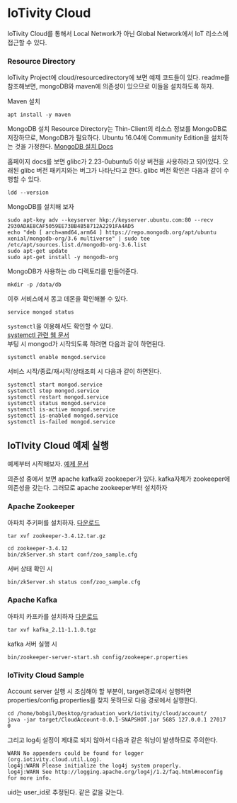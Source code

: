 # IoTivity Cloud

IoTivity Cloud를 통해서 Local Network가 아닌 Global Network에서 IoT 리소스에 접근할 수 있다.

### Resource Directory
IoTivity Project에 cloud/resourcedirectory에 보면 예제 코드들이 있다. readme를 참조해보면, mongoDB와 maven에 의존성이 있으므로 이들을 설치하도록 하자.

Maven 설치
```
apt install -y maven
```

MongoDB 설치
Resource Directory는 Thin-Client의 리소스 정보를 MongoDB로 저장하므로, MongoDB가 필요하다.
Ubuntu 16.04에 Community Edition을 설치하는 것을 가정한다.
[MongoDB 설치 Docs](https://docs.mongodb.com/manual/tutorial/install-mongodb-on-ubuntu/)    

홈페이지 docs를 보면 glibc가 2.23-0ubuntu5 이상 버전을 사용하라고 되어있다. 오래된 glibc 버전 패키지와는 버그가 나타난다고 한다.
glibc 버전 확인은 다음과 같이 수행할 수 있다.
```
ldd --version
```
MongoDB를 설치해 보자
```
sudo apt-key adv --keyserver hkp://keyserver.ubuntu.com:80 --recv 2930ADAE8CAF5059EE73BB4B58712A2291FA4AD5
echo "deb [ arch=amd64,arm64 ] https://repo.mongodb.org/apt/ubuntu xenial/mongodb-org/3.6 multiverse" | sudo tee /etc/apt/sources.list.d/mongodb-org-3.6.list
sudo apt-get update
sudo apt-get install -y mongodb-org

```

MongoDB가 사용하는 db 디렉토리를 만들어준다.
```
mkdir -p /data/db
```
이후 서비스에서 몽고 데몬을 확인해볼 수 있다.
```
service mongod status
```

`systemctl`을 이용해서도 확인할 수 있다.    
[systemctl 관련 웹 문서](https://www.digitalocean.com/community/tutorials/how-to-use-systemctl-to-manage-systemd-services-and-units)    
부팅 시 mongod가 시작되도록 하려면 다음과 같이 하면된다.
```
systemctl enable mongod.service
```

서비스 시작/종료/재시작/상태조회 시 다음과 같이 하면된다.
```
systemctl start mongod.service
systemctl stop mongod.service
systemctl restart mongod.service
systemctl status mongod.service
systemctl is-active mongod.service
systemctl is-enabled mongod.service
systemctl is-failed mongod.service
```

## IoTIvity Cloud 예제 실행
예제부터 시작해보자. [예제 문서](https://wiki.iotivity.org/iotivity_cloud_-_programming_guide)    

의존성 중에서 보면 apache kafka와 zookeeper가 있다. kafka자체가 zookeeper에 의존성을 갖는다. 그러므로 apache zookeeper부터 설치하자

### Apache Zookeeper
아파치 주키퍼를 설치하자. [다운로드](http://mirror.apache-kr.org/zookeeper/stable/)    

```
tar xvf zookeeper-3.4.12.tar.gz

cd zookeeper-3.4.12
bin/zkServer.sh start conf/zoo_sample.cfg
```

서버 상태 확인 시
```
bin/zkServer.sh status conf/zoo_sample.cfg
```
### Apache Kafka
아파치 카프카를 설치하자 [다운로드](http://mirror.apache-kr.org/kafka/1.1.0/kafka_2.11-1.1.0.tgz)    

```
tar xvf kafka_2.11-1.1.0.tgz
```
kafka 서버 실행 시
```
bin/zookeeper-server-start.sh config/zookeeper.properties
```

### IoTivity Cloud Sample
Account server 실행 시 조심해야 할 부분이, target경로에서 실행하면 properties/config.properties를 찾지 못하므로 다음 경로에서 실행한다.

```
cd /home/bobgil/Desktop/graduation_work/iotivity/cloud/account/
java -jar target/CloudAccount-0.0.1-SNAPSHOT.jar 5685 127.0.0.1 27017 0
```

그리고 log4j 설정이 제대로 되지 않아서 다음과 같은 워닝이 발생하므로 주의한다.
```
WARN No appenders could be found for logger (org.iotivity.cloud.util.Log).
log4j:WARN Please initialize the log4j system properly.
log4j:WARN See http://logging.apache.org/log4j/1.2/faq.html#noconfig for more info.

```



uid는 user_id로 추정된다. 같은 값을 갖는다.